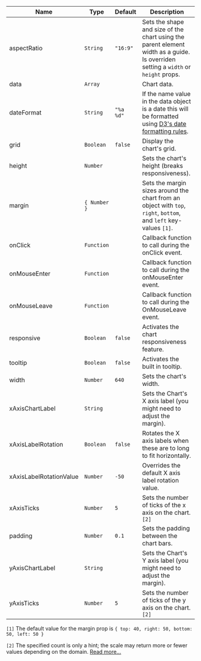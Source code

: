 | Name                    | Type         | Default   | Description                                                                                                                                     |
| ----------------------- | ------------ | --------- | ----------------------------------------------------------------------------------------------------------------------------------------------- |
| aspectRatio             | `String`     | `"16:9"`  | Sets the shape and size of the chart using the parent element width as a guide. Is overriden setting a `width` or `height` props.               |
| data                    | `Array`      |           | Chart data.                                                                                                                                     |
| dateFormat              | `String`     | `"%a %d"` | If the name value in the data object is a date this will be formatted using [D3's date formatting rules](https://github.com/d3/d3-time-format). |
| grid                    | `Boolean`    | `false`   | Display the chart's grid.                                                                                                                       |
| height                  | `Number`     |           | Sets the chart's height (breaks responsiveness).                                                                                                |
| margin                  | `{ Number }` |           | Sets the margin sizes around the chart from an object with `top`, `right`, `bottom`, and `left` key-values `[1]`.                               |
| onClick                 | `Function`   |           | Callback function to call during the onClick event.                                                                                             |
| onMouseEnter            | `Function`   |           | Callback function to call during the onMouseEnter event.                                                                                        |
| onMouseLeave            | `Function`   |           | Callback function to call during the OnMouseLeave event.                                                                                        |
| responsive              | `Boolean`    | `false`   | Activates the chart responsiveness feature.                                                                                                     |
| tooltip                 | `Boolean`    | `false`   | Activates the built in tooltip.                                                                                                                 |
| width                   | `Number`     | `640`     | Sets the chart's width.                                                                                                                         |
| xAxisChartLabel         | `String`     |           | Sets the Chart's X axis label (you might need to adjust the margin).                                                                            |
| xAxisLabelRotation      | `Boolean`    | `false`   | Rotates the X axis labels when these are to long to fit horizontally.                                                                           |
| xAxisLabelRotationValue | `Number`     | `-50`     | Overrides the default X axis label rotation value.                                                                                              |
| xAxisTicks              | `Number`     | `5`       | Sets the number of ticks of the x axis on the chart. `[2]`                                                                                      |
| padding                 | `Number`     | `0.1`     | Sets the padding between the chart bars.                                                                                                        |
| yAxisChartLabel         | `String`     |           | Sets the Chart's Y axis label (you might need to adjust the margin).                                                                            |
| yAxisTicks              | `Number`     | `5`       | Sets the number of ticks of the y axis on the chart. `[2]`                                                                                      |

`[1]` The default value for the margin prop is `{ top: 40, right: 50, bottom: 50, left: 50 }`

`[2]` The specified count is only a hint; the scale may return more or fewer values depending on the domain. [Read more...](https://github.com/d3/d3-scale/blob/master/README.md#continuous_ticks)

